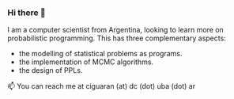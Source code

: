 ### Hi there 👋

I am a computer scientist from Argentina, looking to learn more on probabilistic programming. This has three complementary aspects:

- the modelling of statistical problems as programs.
- the implementation of MCMC algorithms.
- the design of PPLs.

📫 You can reach me at ciguaran (at) dc (dot) uba (dot) ar

